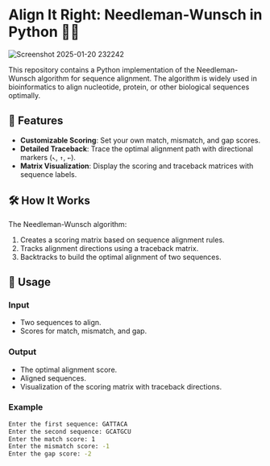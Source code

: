 # Align It Right: Needleman-Wunsch in Python 🧬✨
![Screenshot 2025-01-20 232242](https://github.com/user-attachments/assets/da03cf06-1214-47d3-8145-abec2760829b)

This repository contains a Python implementation of the Needleman-Wunsch algorithm for sequence alignment. The algorithm is widely used in bioinformatics to align nucleotide, protein, or other biological sequences optimally. 

## 🚀 Features
- **Customizable Scoring**: Set your own match, mismatch, and gap scores.
- **Detailed Traceback**: Trace the optimal alignment path with directional markers (`↖`, `↑`, `←`).
- **Matrix Visualization**: Display the scoring and traceback matrices with sequence labels.

## 🛠️ How It Works
The Needleman-Wunsch algorithm:
1. Creates a scoring matrix based on sequence alignment rules.
2. Tracks alignment directions using a traceback matrix.
3. Backtracks to build the optimal alignment of two sequences.

## 📄 Usage

### Input
- Two sequences to align.
- Scores for match, mismatch, and gap.

### Output
- The optimal alignment score.
- Aligned sequences.
- Visualization of the scoring matrix with traceback directions.

### Example
```bash
Enter the first sequence: GATTACA
Enter the second sequence: GCATGCU
Enter the match score: 1
Enter the mismatch score: -1
Enter the gap score: -2

